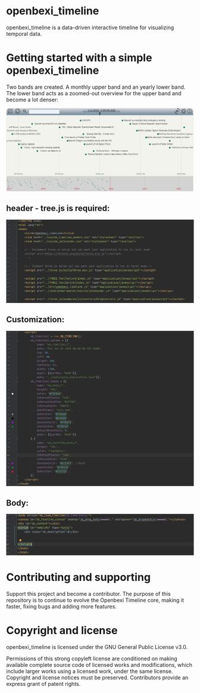 # openbexi_timeline
openbexi_timeline is a data-driven interactive timeline for visualizing temporal data.

# Getting started with a simple openbexi_timeline 
Two bands are created. A monthly upper band and an yearly lower band. The lower band acts as a zoomed-out overview for the upper band and become a lot denser:

<img src="https://raw.githubusercontent.com/arcazj/openbexi_timeline/master/doc/openbexi_timeline_space_exploration.PNG" />

## header - tree.js is required:

<img src="https://raw.githubusercontent.com/arcazj/openbexi_timeline/master/doc/openbexi_timeline_space_exploration_header.PNG" />

## Customization:

<img src="https://raw.githubusercontent.com/arcazj/openbexi_timeline/master/doc/openbexi_timeline_space_exploration_configuration.PNG" />

## Body:

<img src="https://raw.githubusercontent.com/arcazj/openbexi_timeline/master/doc/openbexi_timeline_space_exploration_body.PNG" />

# Contributing and supporting
Support this project and become a contributor.
The purpose of this repository is to continue to evolve the Openbexi Timeline core, making it faster, fixing bugs and adding more features. 

# Copyright and license
openbexi_timeline is licensed under the GNU General Public License v3.0.

Permissions of this strong copyleft license are conditioned on making available complete source code of licensed works and modifications, which include larger works using a licensed work, under the same license. Copyright and license notices must be preserved. Contributors provide an express grant of patent rights.
